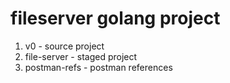 # fileserver golang project

1. v0 - source project
1. file-server - staged project
1. postman-refs - postman references
